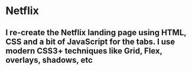 # Netflix
## I re-create the Netflix landing page using HTML, CSS and a bit of JavaScript for the tabs. I use modern CSS3+ techniques like Grid, Flex, overlays, shadows, etc
